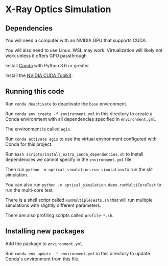 # X-Ray Optics Simulation

## Dependencies

You will need a computer with an NVIDIA GPU that supports CUDA.

You will also need to use Linux. WSL may work. Virtualization will likely not work unless it offers GPU passthrough

Install [Conda](https://docs.conda.io/en/latest/) with Python 3.6 or greater.

Install the [NVIDIA CUDA Toolkit](https://docs.nvidia.com/cuda/cuda-installation-guide-linux/index.html).

## Running this code

Run `conda deactivate` to deactivate the `base` environment.

Run `conda env create -f environment.yml` in this directory to create a Conda environment with all dependencies specified in `environment.yml`.

The environment is called `agis`.

Run `conda activate agis` to use the virtual environment configured with Conda for this project.

Run `bash scripts/install_extra_conda_dependencies.sh` to install dependencies we cannot specify in the `environment.yml` file.

Then run `python -m optical_simulation.run_simulation` to run the slit simulation.

You can also run `python -m optical_simulation.demo.runMultiCoreTest` to run the multi-core test.

There is a shell script called `RunMultipleTests.sh` that will run multiple simulations with slightly different parameters.

There are also profiling scripts called `profile-*.sh`.

## Installing new packages

Add the package to `environment.yml`.

Run `conda env update -f environment.yml` in this directory to update Conda's environment from this file.
